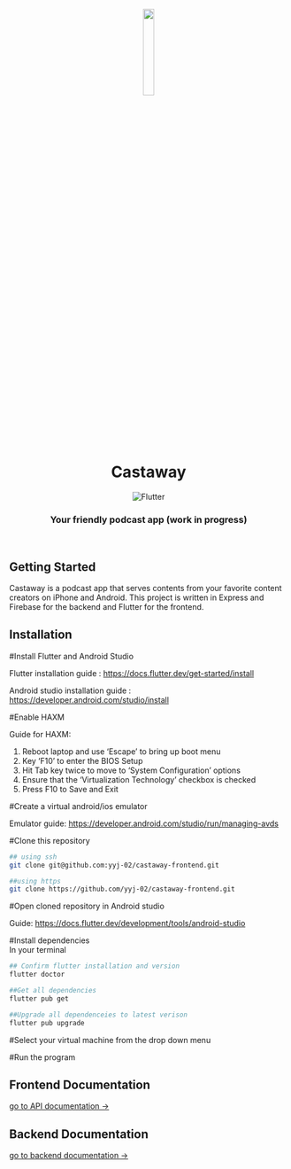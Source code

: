 <p align="center"><img width=20% src="./assets/castaway.png" /></p>

<h1 align="center">
  Castaway
</h1>
<div align="center">

![Flutter](https://img.shields.io/badge/flutter-%#02569B.svg?style=for-the-badge&logo=typescript&logoColor=white)


</div>

<h3 align="center">
  Your friendly podcast app (work in progress)
</h3>

 <br/>
 <div align="center">

</div>

## Getting Started

Castaway is a podcast app that serves contents from your favorite content creators on iPhone and Android. This project is written in Express and Firebase for the backend and Flutter for the frontend.

## Installation

#Install Flutter and Android Studio

Flutter installation guide : https://docs.flutter.dev/get-started/install

Android studio installation guide : https://developer.android.com/studio/install

#Enable HAXM

Guide for HAXM:
1. Reboot laptop and use ‘Escape’ to bring up boot menu
2. Key ‘F10’ to enter the BIOS Setup
3. Hit Tab key twice to move to ‘System Configuration’ options
4. Ensure that the ‘Virtualization Technology’ checkbox is checked
5. Press F10 to Save and Exit

#Create a virtual android/ios emulator

Emulator guide: https://developer.android.com/studio/run/managing-avds

#Clone this repository

```bash
## using ssh
git clone git@github.com:yyj-02/castaway-frontend.git

##using https
git clone https://github.com/yyj-02/castaway-frontend.git
```

#Open cloned repository in Android studio

Guide: https://docs.flutter.dev/development/tools/android-studio

#Install dependencies
<br>
In your terminal

```bash
## Confirm flutter installation and version
flutter doctor

##Get all dependencies
flutter pub get

##Upgrade all dependenceies to latest verison
flutter pub upgrade
```
#Select your virtual machine from the drop down menu

#Run the program


## Frontend Documentation

[go to API documentation →](./ReadMefiles/README.md)

## Backend Documentation

[go to backend documentation →](https://github.com/yyj-02/castaway-backend#readme)
